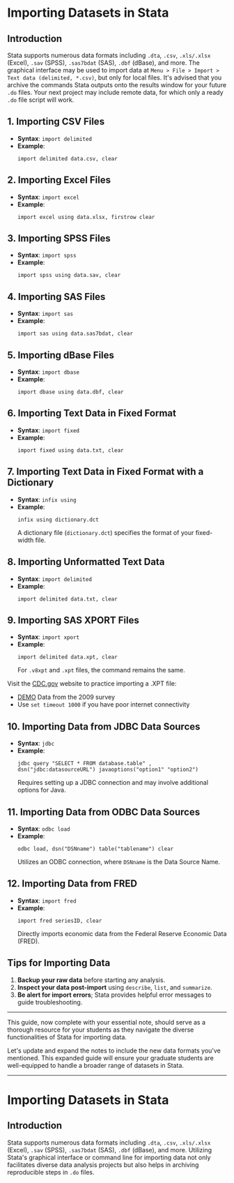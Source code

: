﻿
# Importing Datasets in Stata

## Introduction

Stata supports numerous data formats including `.dta`, `.csv`, `.xls/.xlsx` (Excel), `.sav` (SPSS), `.sas7bdat` (SAS), `.dbf` (dBase), and more. The graphical interface may be used to import data at `Menu > File > Import > Text data (delimited, *.csv)`, but only for local files. It's advised that you archive the commands Stata outputs onto the results window for your future `.do` files. Your next project may include remote data, for which only a ready `.do` file script will work.


## 1. Importing CSV Files

- **Syntax**: `import delimited`
- **Example**: 
  ```
  import delimited data.csv, clear
  ```

## 2. Importing Excel Files

- **Syntax**: `import excel`
- **Example**:
  ```
  import excel using data.xlsx, firstrow clear
  ```

## 3. Importing SPSS Files

- **Syntax**: `import spss`
- **Example**:
  ```
  import spss using data.sav, clear
  ```

## 4. Importing SAS Files

- **Syntax**: `import sas`
- **Example**:
  ```
  import sas using data.sas7bdat, clear
  ```

## 5. Importing dBase Files

- **Syntax**: `import dbase`
- **Example**:
  ```
  import dbase using data.dbf, clear
  ```

## 6. Importing Text Data in Fixed Format

- **Syntax**: `import fixed`
- **Example**:
  ```
  import fixed using data.txt, clear
  ```

## 7. Importing Text Data in Fixed Format with a Dictionary

- **Syntax**: `infix using`
- **Example**:
  ```
  infix using dictionary.dct
  ```
  A dictionary file (`dictionary.dct`) specifies the format of your fixed-width file.

## 8. Importing Unformatted Text Data

- **Syntax**: `import delimited`
- **Example**:
  ```
  import delimited data.txt, clear
  ```

## 9. Importing SAS XPORT Files

- **Syntax**: `import xport`
- **Example**:
  ```
  import delimited data.xpt, clear
  ```
  For `.v8xpt` and `.xpt` files, the command remains the same.

Visit the [CDC.gov](https://wwwn.cdc.gov/nchs/nhanes/search/datapage.aspx?Component=Demographics&CycleBeginYear=1999) website to practice importing a .XPT file:
   - [DEMO](https://wwwn.cdc.gov/Nchs/Nhanes/1999-2000/DEMO.XPT) Data from the 2009 survey
   - Use `set timeout 1000` if you have poor internet connectivity

## 10. Importing Data from JDBC Data Sources

- **Syntax**: `jdbc`
- **Example**:
  ```
  jdbc query "SELECT * FROM database.table" , dsn("jdbc:datasourceURL") javaoptions("option1" "option2")
  ```
  Requires setting up a JDBC connection and may involve additional options for Java.

## 11. Importing Data from ODBC Data Sources

- **Syntax**: `odbc load`
- **Example**:
  ```
  odbc load, dsn("DSNname") table("tablename") clear
  ```
  Utilizes an ODBC connection, where `DSNname` is the Data Source Name.

## 12. Importing Data from FRED

- **Syntax**: `import fred`
- **Example**:
  ```
  import fred seriesID, clear
  ```
  Directly imports economic data from the Federal Reserve Economic Data (FRED).

## Tips for Importing Data

1. **Backup your raw data** before starting any analysis.
2. **Inspect your data post-import** using `describe`, `list`, and `summarize`.
3. **Be alert for import errors**; Stata provides helpful error messages to guide troubleshooting.

---

This guide, now complete with your essential note, should serve as a thorough resource for your students as they navigate the diverse functionalities of Stata for importing data.

Let's update and expand the notes to include the new data formats you've mentioned. This expanded guide will ensure your graduate students are well-equipped to handle a broader range of datasets in Stata.

---

# Importing Datasets in Stata

## Introduction

Stata supports numerous data formats including `.dta`, `.csv`, `.xls/.xlsx` (Excel), `.sav` (SPSS), `.sas7bdat` (SAS), `.dbf` (dBase), and more. Utilizing Stata's graphical interface or command line for importing data not only facilitates diverse data analysis projects but also helps in archiving reproducible steps in `.do` files.

